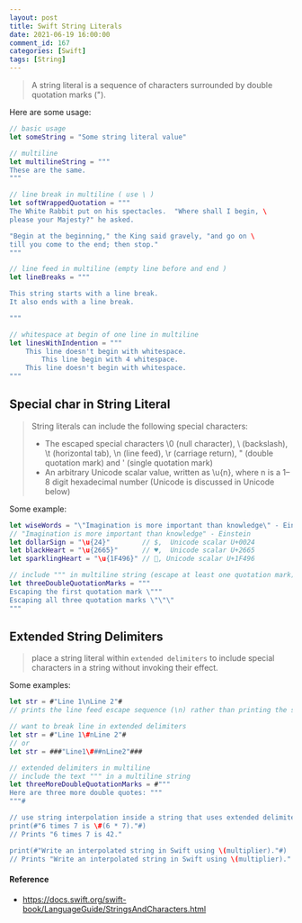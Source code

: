 ```yaml
---
layout: post
title: Swift String Literals
date: 2021-06-19 16:00:00
comment_id: 167
categories: [Swift]
tags: [String]
---
```


> A string literal is a sequence of characters surrounded by double quotation marks (").

Here are some usage:

```swift
// basic usage
let someString = "Some string literal value"

// multiline
let multilineString = """
These are the same.
"""

// line break in multiline ( use \ )
let softWrappedQuotation = """
The White Rabbit put on his spectacles.  "Where shall I begin, \
please your Majesty?" he asked.

"Begin at the beginning," the King said gravely, "and go on \
till you come to the end; then stop."
"""

// line feed in multiline (empty line before and end )
let lineBreaks = """

This string starts with a line break.
It also ends with a line break.

"""

// whitespace at begin of one line in multiline
let linesWithIndention = """
    This line doesn't begin with whitespace.
        This line begin with 4 whitespace.
    This line doesn't begin with whitespace.
"""
```

## Special char in String Literal

> String literals can include the following special characters:
>
> - The escaped special characters \0 (null character), \\ (backslash), \t (horizontal tab), \n (line feed), \r (carriage return), \" (double quotation mark) and \' (single quotation mark)
> - An arbitrary Unicode scalar value, written as \u{n}, where n is a 1–8 digit hexadecimal number (Unicode is discussed in Unicode below)

Some example:

```swift
let wiseWords = "\"Imagination is more important than knowledge\" - Einstein"
// "Imagination is more important than knowledge" - Einstein
let dollarSign = "\u{24}"        // $,  Unicode scalar U+0024
let blackHeart = "\u{2665}"      // ♥,  Unicode scalar U+2665
let sparklingHeart = "\u{1F496}" // 💖, Unicode scalar U+1F496

// include """ in multiline string (escape at least one quotation mark)
let threeDoubleQuotationMarks = """
Escaping the first quotation mark \"""
Escaping all three quotation marks \"\"\"
"""
```

## Extended String Delimiters

> place a string literal within `extended delimiters` to include special characters in a string without invoking their effect.

Some examples:

```swift
let str = #"Line 1\nLine 2"#
// prints the line feed escape sequence (\n) rather than printing the string across two lines.

// want to break line in extended delimiters
let str = #"Line 1\#nLine 2"#
// or
let str = ###"Line1\###nLine2"###

// extended delimiters in multiline
// include the text """ in a multiline string
let threeMoreDoubleQuotationMarks = #"""
Here are three more double quotes: """
"""#

// use string interpolation inside a string that uses extended delimiters
print(#"6 times 7 is \#(6 * 7)."#)
// Prints "6 times 7 is 42."

print(#"Write an interpolated string in Swift using \(multiplier)."#)
// Prints "Write an interpolated string in Swift using \(multiplier)."
```

#### Reference

- <https://docs.swift.org/swift-book/LanguageGuide/StringsAndCharacters.html>
